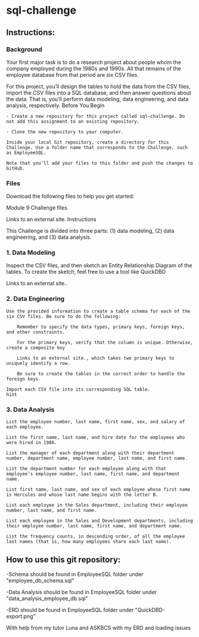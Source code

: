 # sql-challenge
## Instructions: 
### Background
Your first major task is to do a research project about people whom the company employed during the 1980s and 1990s. All that remains of the employee database from that period are six CSV files.

For this project, you’ll design the tables to hold the data from the CSV files, import the CSV files into a SQL database, and then answer questions about the data. That is, you’ll perform data modeling, data engineering, and data analysis, respectively.
Before You Begin

    - Create a new repository for this project called sql-challenge. Do not add this assignment to an existing repository.

    - Clone the new repository to your computer.

    Inside your local Git repository, create a directory for this Challenge. Use a folder name that corresponds to the Challenge, such as EmployeeSQL.

    Note that you’ll add your files to this folder and push the changes to GitHub.

### Files

Download the following files to help you get started:

Module 9 Challenge files

Links to an external site.
Instructions

This Challenge is divided into three parts: (1) data modeling, (2) data engineering, and (3) data analysis.
### 1. Data Modeling

Inspect the CSV files, and then sketch an Entity Relationship Diagram of the tables. To create the sketch, feel free to use a tool like QuickDBD

Links to an external site..
### 2. Data Engineering

    Use the provided information to create a table schema for each of the six CSV files. Be sure to do the following:

        Remember to specify the data types, primary keys, foreign keys, and other constraints.

        For the primary keys, verify that the column is unique. Otherwise, create a composite key 

        Links to an external site., which takes two primary keys to uniquely identify a row.

        Be sure to create the tables in the correct order to handle the foreign keys.

    Import each CSV file into its corresponding SQL table.
    hint

### 3. Data Analysis

    List the employee number, last name, first name, sex, and salary of each employee.

    List the first name, last name, and hire date for the employees who were hired in 1986.

    List the manager of each department along with their department number, department name, employee number, last name, and first name.

    List the department number for each employee along with that employee’s employee number, last name, first name, and department name.

    List first name, last name, and sex of each employee whose first name is Hercules and whose last name begins with the letter B.

    List each employee in the Sales department, including their employee number, last name, and first name.

    List each employee in the Sales and Development departments, including their employee number, last name, first name, and department name.

    List the frequency counts, in descending order, of all the employee last names (that is, how many employees share each last name).
## How to use this git repository:
-Schema should be found in EmployeeSQL folder under "employee_db_schema.sql"

-Data Analysis should be found in EmployeeSQL folder under "data_analysis_employee_db.sql"

-ERD should be found in EmployeeSQL folder under "QuickDBD-export.png"

With help from my tutor Luna and ASKBCS with my ERD and loading issues

